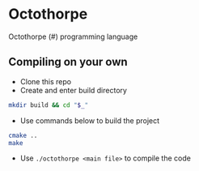 # Octothorpe

Octothorpe (#) programming language

## Compiling on your own

+ Clone this repo
+ Create and enter build directory
```bash
mkdir build && cd "$_"
```

+ Use commands below to build the project
```bash
cmake ..
make
```

+ Use `./octothorpe <main file>` to compile the code
